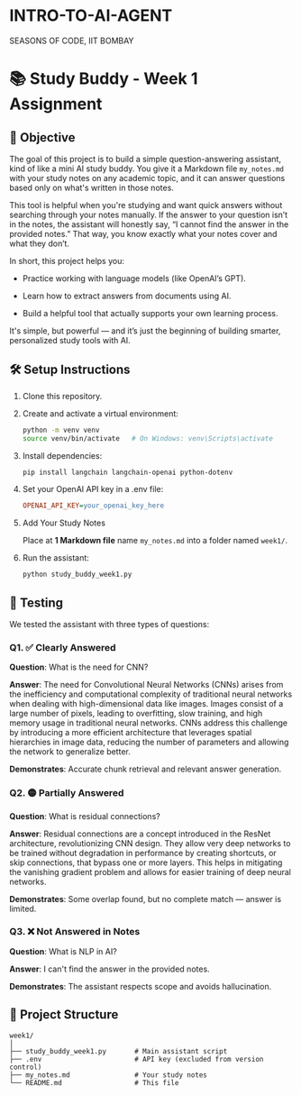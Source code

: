 # INTRO-TO-AI-AGENT
SEASONS OF CODE, IIT BOMBAY

# 📚 Study Buddy - Week 1 Assignment

## 🧠 Objective
The goal of this project is to build a simple question-answering assistant, kind of like a mini AI study buddy. You give it a Markdown file `my_notes.md` with your study notes on any academic topic, and it can answer questions based only on what's written in those notes.

This tool is helpful when you're studying and want quick answers without searching through your notes manually. If the answer to your question isn’t in the notes, the assistant will honestly say, “I cannot find the answer in the provided notes.” That way, you know exactly what your notes cover and what they don’t.

In short, this project helps you:

- Practice working with language models (like OpenAI’s GPT).

- Learn how to extract answers from documents using AI.

- Build a helpful tool that actually supports your own learning process.

It's simple, but powerful — and it’s just the beginning of building smarter, personalized study tools with AI.

## 🛠️ Setup Instructions

1. Clone this repository.
2. Create and activate a virtual environment:

   ```bash
   python -m venv venv
   source venv/bin/activate   # On Windows: venv\Scripts\activate
3. Install dependencies:

   ```bash
   pip install langchain langchain-openai python-dotenv

4. Set your OpenAI API key in a .env file:

   ```ini
   OPENAI_API_KEY=your_openai_key_here

5. Add Your Study Notes

   Place at **1 Markdown file** name `my_notes.md` into a folder named `week1/`.

5. Run the assistant:

   ```bash
   python study_buddy_week1.py

## 🧪 Testing
We tested the assistant with three types of questions:

### Q1. ✅ Clearly Answered
**Question**: What is the need for CNN?

**Answer**: The need for Convolutional Neural Networks (CNNs) arises from the inefficiency and computational complexity of traditional neural networks when dealing with high-dimensional data like images. Images consist of a large number of pixels, leading to overfitting, slow training, and high memory usage in traditional neural networks. CNNs address this challenge by introducing a more efficient architecture that leverages spatial hierarchies in image data, reducing the number of parameters and allowing the network to generalize better.

**Demonstrates**: Accurate chunk retrieval and relevant answer generation.

### Q2. 🟡 Partially Answered
**Question**: What is residual connections?

**Answer**: Residual connections are a concept introduced in the ResNet architecture, revolutionizing CNN design. They allow very deep networks to be trained without degradation in performance by creating shortcuts, or skip connections, that bypass one or more layers. This helps in mitigating the vanishing gradient problem and allows for easier training of deep neural networks.

**Demonstrates**: Some overlap found, but no complete match — answer is limited.

### Q3. ❌ Not Answered in Notes
**Question**: What is NLP in AI?

**Answer**: I can't find the answer in the provided notes.

**Demonstrates**: The assistant respects scope and avoids hallucination.

## 📂 Project Structure

```
week1/
│
├── study_buddy_week1.py       # Main assistant script
├── .env                       # API key (excluded from version control)
├── my_notes.md                # Your study notes
└── README.md                  # This file
```

